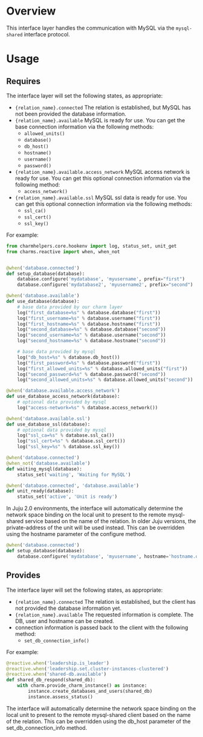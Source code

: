 # Overview

This interface layer handles the communication with MySQL via the `mysql-shared`
interface protocol.

# Usage

## Requires

The interface layer will set the following states, as appropriate:

  * `{relation_name}.connected`  The relation is established, but MySQL has not
    been provided the database information.
  * `{relation_name}.available`  MySQL is ready for use.  You can get the base
    connection information via the following methods:
    * `allowed_units()`
    * `database()`
    * `db_host()`
    * `hostname()`
    * `username()`
    * `password()`
  * `{relation_name}.available.access_network`  MySQL access network is ready
    for use.  You can get this optional connection information via the following
    method:
    * `access_network()`
  * `{relation_name}.available.ssl`  MySQL ssl data is ready for use.  You can
    get this optional connection information via the following methods:
    * `ssl_ca()`
    * `ssl_cert()`
    * `ssl_key()`

For example:

```python
from charmhelpers.core.hookenv import log, status_set, unit_get
from charms.reactive import when, when_not


@when('database.connected')
def setup_database(database):
    database.configure('mydatabase', 'myusername', prefix="first")
    database.configure('mydatabase2', 'myusername2', prefix="second")

@when('database.available')
def use_database(database):
    # base data provided by our charm layer
    log("first_database=%s" % database.database("first"))
    log("first_username=%s" % database.username("first"))
    log("first_hostname=%s" % database.hostname("first"))
    log("second_database=%s" % database.database("second"))
    log("second_username=%s" % database.username("second"))
    log("second_hostname=%s" % database.hostname("second"))

    # base data provided by mysql
    log("db_host=%s" % database.db_host())
    log("first_password=%s" % database.password("first"))
    log("first_allowed_units=%s" % database.allowed_units("first"))
    log("second_password=%s" % database.password("second"))
    log("second_allowed_units=%s" % database.allowed_units("second"))

@when('database.available.access_network')
def use_database_access_network(database):
    # optional data provided by mysql
    log("access-network=%s" % database.access_network())

@when('database.available.ssl')
def use_database_ssl(database):
    # optional data provided by mysql
    log("ssl_ca=%s" % database.ssl_ca())
    log("ssl_cert=%s" % database.ssl_cert())
    log("ssl_key=%s" % database.ssl_key())

@when('database.connected')
@when_not('database.available')
def waiting_mysql(database):
    status_set('waiting', 'Waiting for MySQL')

@when('database.connected', 'database.available')
def unit_ready(database):
    status_set('active', 'Unit is ready')
```

In Juju 2.0 environments, the interface will automatically determine the network
space binding on the local unit to present to the remote mysql-shared service
based on the name of the relation.  In older Juju versions, the private-address
of the unit will be used instead.  This can be overridden using the hostname
parameter of the configure method.

```python
@when('database.connected')
def setup_database(database):
    database.configure('mydatabase', 'myusername', hostname='hostname.override')
```

## Provides

The interface layer will set the following states, as appropriate:

  * `{relation_name}.connected`  The relation is established, but the client
    has not provided the database information yet.
  * `{relation_name}.available`  The requested information is complete. The DB,
    user and hostname can be created.
  * connection information is passed back to the client with the following method:
    * `set_db_connection_info()`

For example:

```python
@reactive.when('leadership.is_leader')
@reactive.when('leadership.set.cluster-instances-clustered')
@reactive.when('shared-db.available')
def shared_db_respond(shared_db):
    with charm.provide_charm_instance() as instance:
        instance.create_databases_and_users(shared_db)
        instance.assess_status()
```

The interface will automatically determine the network space binding on the
local unit to present to the remote mysql-shared client based on the name of
the relation. This can be overridden using the db_host parameter of the
set_db_connection_info method.
